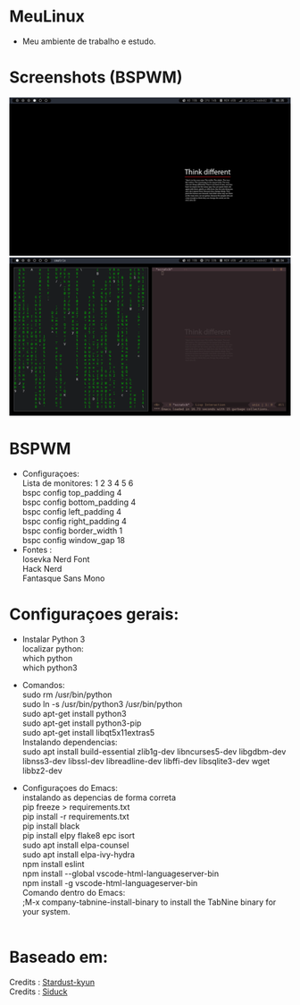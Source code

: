 # MeuLinux

- Meu ambiente de trabalho e estudo.

# Screenshots (BSPWM)
<img src= "https://raw.githubusercontent.com/allancsilva/MeuLinux/main/Screen/tela2.png">
<img src= "https://raw.githubusercontent.com/allancsilva/MeuLinux/main/Screen/tela1.png">

# BSPWM
- Configuraçoes:<br>
    Lista de monitores:            1 2 3 4 5 6 <br>
    bspc config top_padding        4 <br>
    bspc config bottom_padding     4 <br>
    bspc config left_padding       4 <br>
    bspc config right_padding      4 <br>
    bspc config border_width       1 <br>
    bspc config window_gap         18
- Fontes : <br>
    Iosevka Nerd Font <br>
    Hack Nerd <br>
    Fantasque Sans Mono

# Configuraçoes gerais:

- Instalar Python 3 <br>
    localizar python: <br>
        which python <br>
        which python3

- Comandos: <br>
    sudo rm /usr/bin/python <br>
    sudo ln -s /usr/bin/python3 /usr/bin/python <br>
    sudo apt-get install python3 <br>
    sudo apt-get install python3-pip <br>
    sudo apt-get install libqt5x11extras5 <br>
       Instalando dependencias: <br>
           sudo apt install build-essential zlib1g-dev libncurses5-dev libgdbm-dev libnss3-dev libssl-dev libreadline-dev libffi-dev libsqlite3-dev wget libbz2-dev
- Configuraçoes do Emacs: <br>
		instalando as depencias de forma correta <br>
		pip freeze > requirements.txt <br>
		pip install -r requirements.txt <br>
        pip install black <br>
        pip install elpy flake8 epc isort <br>
        sudo apt install elpa-counsel <br>
        sudo apt install elpa-ivy-hydra <br>
        npm install eslint <br>
        npm install --global vscode-html-languageserver-bin <br>
        npm install -g vscode-html-languageserver-bin <br>
   Comando dentro do Emacs: <br>
       ;M-x company-tabnine-install-binary to install the TabNine binary for your system. <br><br>

# Baseado em:
Credits : [Stardust-kyun](https://github.com/Stardust-kyun/dotfiles) <br>
Credits : [Siduck](https://github.com/siduck/dotfiles)
